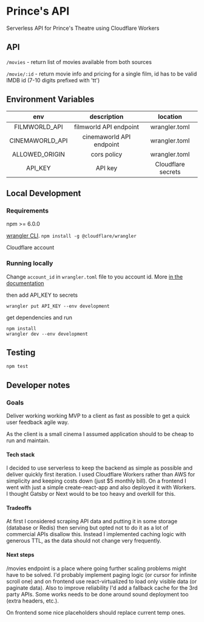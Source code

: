 # Prince's API

Serverless API for Prince's Theatre using Cloudflare Workers

## API

`/movies` - return list of movies available from both sources

`/movie/:id` - return movie info and pricing for a single film, id has to be valid IMDB id (7-10 digits prefixed with 'tt')

## Environment Variables

|       env       |       description        |      location      |
| :-------------: | :----------------------: | :----------------: |
|  FILMWORLD_API  |  filmworld API endpoint  |   wrangler.toml    |
| CINEMAWORLD_API | cinemaworld API endpoint |   wrangler.toml    |
| ALLOWED_ORIGIN  |       cors policy        |   wrangler.toml    |
|     API_KEY     |         API key          | Cloudflare secrets |

## Local Development

### Requirements

npm >= 6.0.0

[wrangler CLI](https://developers.cloudflare.com/workers/).
`npm install -g @cloudflare/wrangler`

Cloudflare account

### Running locally

Change `account_id` in `wrangler.toml` file to you account id.
More [in the documentation](https://workers.cloudflare.com/docs/quickstart/configuring-and-publishing/)

then add API_KEY to secrets

```
wrangler put API_KEY --env development
```

get dependencies and run

```
npm install
wrangler dev --env development
```

## Testing

```
npm test
```

## Developer notes

### Goals

Deliver working working MVP to a client as fast as possible to get a quick user feedback agile way.

As the client is a small cinema I assumed application should to be cheap to run and maintain.

#### Tech stack

I decided to use serverless to keep the backend as simple as possible and deliver quickly first iteration. I used Cloudflare Workers rather than AWS for simplicity and keeping costs down (just \$5 monthly bill).
On a frontend I went with just a simple create-react-app and also deployed it with Workers. I thought Gatsby or Next would to be too heavy and overkill for this.

#### Tradeoffs

At first I considered scraping API data and putting it in some storage (database or Redis) then serving but opted not to do it as a lot of commercial APIs disallow this. Instead I implemented caching logic with generous TTL, as the data should not change very frequently.

#### Next steps

/movies endpoint is a place where going further scaling problems might have to be solved. I'd probably implement
paging logic (or cursor for infinite scroll one) and on frontend use react-virtualized to load only visible data (or paginate data).
Also to improve reliability I'd add a fallback cache for the 3rd party APIs.
Some works needs to be done around sound deployment too (extra headers, etc.).

On frontend some nice placeholders should replace current temp ones.
